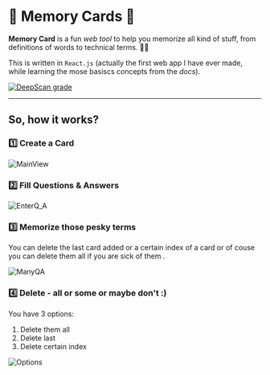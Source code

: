 

# :flower_playing_cards: Memory Cards :flower_playing_cards:

**Memory Card** is a fun *web tool* to help you memorize all kind of stuff, from definitions of words to technical terms. :muscle::brain:

This is written in `React.js` (actually the first web app I have ever made, while learning the mose basiscs concepts from the *docs*).

[![DeepScan grade](https://deepscan.io/api/teams/8284/projects/12092/branches/182925/badge/grade.svg)](https://deepscan.io/dashboard#view=project&tid=8284&pid=12092&bid=182925)

<hr>

## So, how it works?


### :one: Create a Card

![MainView](https://user-images.githubusercontent.com/15849186/79549680-fc57f680-809f-11ea-936c-a2b1af5aad64.PNG)


### :two: Fill Questions & Answers

![EnterQ_A](https://user-images.githubusercontent.com/15849186/79549865-388b5700-80a0-11ea-8676-73d70a993242.PNG)

### :three: Memorize those pesky terms

You can delete the last card added or a certain index of a card or of couse you can delete them all if you are sick of them .<br/>


![ManyQA](https://user-images.githubusercontent.com/15849186/79549898-450faf80-80a0-11ea-80f1-11983db44c7b.PNG)<br/>

### :four: Delete - all or some or maybe don't :)

You have 3 options:

  1. Delete them all
  2. Delete last
  3. Delete certain index

![Options](https://user-images.githubusercontent.com/15849186/79550444-ff9fb200-80a0-11ea-852f-f554ad084cf8.PNG)
